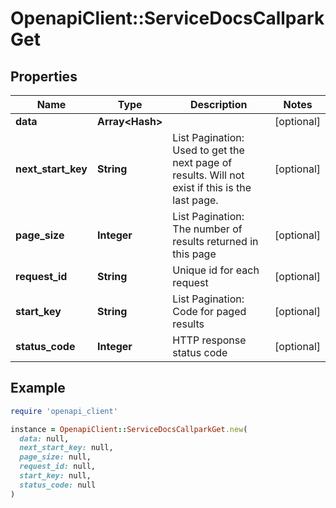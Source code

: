 # OpenapiClient::ServiceDocsCallparkGet

## Properties

| Name | Type | Description | Notes |
| ---- | ---- | ----------- | ----- |
| **data** | **Array&lt;Hash&gt;** |  | [optional] |
| **next_start_key** | **String** | List Pagination: Used to get the next page of results. Will not exist if this is the last page. | [optional] |
| **page_size** | **Integer** | List Pagination: The number of results returned in this page | [optional] |
| **request_id** | **String** | Unique id for each request | [optional] |
| **start_key** | **String** | List Pagination: Code for paged results | [optional] |
| **status_code** | **Integer** | HTTP response status code | [optional] |

## Example

```ruby
require 'openapi_client'

instance = OpenapiClient::ServiceDocsCallparkGet.new(
  data: null,
  next_start_key: null,
  page_size: null,
  request_id: null,
  start_key: null,
  status_code: null
)
```

